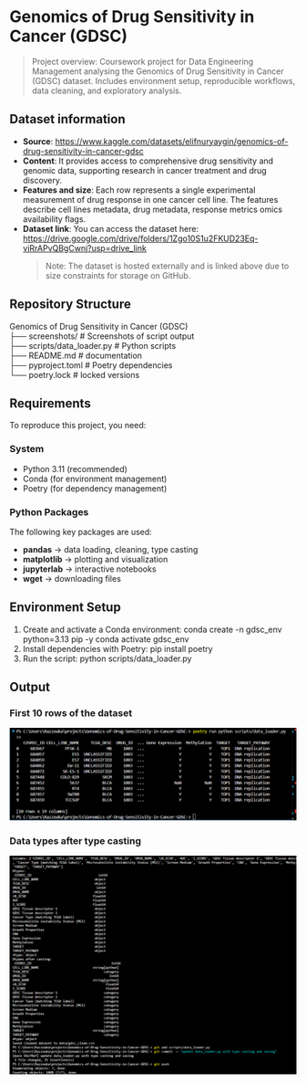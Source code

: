 # Genomics of Drug Sensitivity in Cancer (GDSC)
> Project overview: Coursework project for Data Engineering Management analysing the Genomics of Drug Sensitivity in Cancer (GDSC) dataset. Includes environment setup, reproducible workflows, data cleaning, and exploratory analysis.

## Dataset information 
- **Source**: https://www.kaggle.com/datasets/elifnuryaygin/genomics-of-drug-sensitivity-in-cancer-gdsc
- **Content**: It provides access to comprehensive drug sensitivity and genomic data, supporting research in cancer treatment and drug discovery.
- **Features and size**: Each row represents a single experimental measurement of drug response in one cancer cell line. The features describe cell lines metadata, drug metadata, response metrics omics availability flags.
- **Dataset link**: You can access the dataset here: https://drive.google.com/drive/folders/1Zgo10S1u2FKUD23Eq-vjRrAPvQBgCwnj?usp=drive_link
  > Note: The dataset is hosted externally and is linked above due to size constraints for storage on GitHub.
  
## Repository Structure
Genomics of Drug Sensitivity in Cancer (GDSC)  
├── screenshots/ # Screenshots of script output  
├── scripts/data_loader.py # Python scripts  
├── README.md # documentation  
├── pyproject.toml # Poetry dependencies  
└── poetry.lock # locked versions

## Requirements
To reproduce this project, you need:

### System
- Python 3.11 (recommended)
- Conda (for environment management)
- Poetry (for dependency management)

### Python Packages
The following key packages are used:
- **pandas** → data loading, cleaning, type casting
- **matplotlib** → plotting and visualization
- **jupyterlab** → interactive notebooks
- **wget** → downloading files

## Environment Setup
1. Create and activate a Conda environment:
   conda create -n gdsc_env python=3.13 pip -y
   conda activate gdsc_env
2. Install dependencies with Poetry:
   pip install poetry
3. Run the script:
   python scripts/data_loader.py

## Output
### First 10 rows of the dataset
![First_10_rows](screenshots/first_10_rows.png)
### Data types after type casting
![Data_types_after_type_casting](screenshots/output_after_typecasting.png)




